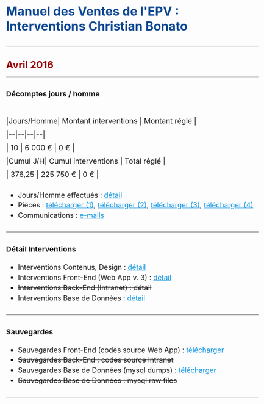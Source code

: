   
# Manuel des Ventes de l'EPV : Interventions Christian Bonato  
  
---  
  
##  **Avril 2016**   
  

### Décomptes jours / homme  
  

|Jours/Homme| Montant interventions | Montant réglé |  
|--|--|--|--|  
| 10 | 6 000 € | 0 € |  
|**Cumul J/H**|  **Cumul interventions**  |  **Total réglé**  |  
| 376,25 | 225 750 € | 0 € |  
  
  

 - Jours/Homme effectués : [détail](https://docs.google.com/spreadsheets/d/1gFobnaUWiwnuJppFezrvuSzHNzWKWFzhPUo8Tc68QbY/edit#gid=1297054198)  
 - Pièces : [télécharger (1)](https://drive.google.com/file/d/1-MaxXrItvnvU-XCA7XC4ocn-htsWYFEI/view?usp=sharing), [télécharger (2)](https://drive.google.com/file/d/1iWosmCzhOcdIt7NsGXJawui56NtMtFS3/view?usp=sharing), [télécharger (3)](https://drive.google.com/file/d/1_Uwwj2y6A4t99Nbeurpd5-5txZF1oStF/view?usp=sharing), [télécharger (4)](https://drive.google.com/file/d/1jRSOeTtDYTtmMtWBfAY3lutOlVFF9SpJ/view?usp=sharing)  
 - Communications : [e-mails](http://ns367573.ovh.net/castle_intranet/utilities/emails_by_category/2016-04)  

---  
  

### Détail Interventions  
  

- Interventions Contenus, Design : [détail](http://ns367573.ovh.net/castle_intranet/utilities/reorganiser/design/2016-04)    
 - Interventions Front-End  (Web App v. 3) : [détail](http://ns367573.ovh.net/castle_intranet/utilities/reorganiser/web_app_v3/2016-04)  
 - ~~Interventions Back-End (Intranet) : détail~~  
 - Interventions Base de Données : [détail](http://ns367573.ovh.net/castle_intranet/utilities/backend_counter_content/2016-04)  
  
---  

### Sauvegardes  
  
 - Sauvegardes Front-End (codes source Web App) : [télécharger](http://ns367573.ovh.net/castle_intranet/utilities/list_webapp_backups/web_app/2016-04)  
 - ~~Sauvegardes Back-End : codes source Intranet~~  
 - Sauvegardes Base de Données (mysql dumps) : [télécharger](http://ns367573.ovh.net/castle_intranet/utilities/list_webapp_backups/mysql_dumps/2016-04)  
 - ~~Sauvegardes Base de Données : mysql raw files~~  
  
---  
  


<script src="https://code.jquery.com/jquery-3.2.1.min.js"></script>

<script>
  
  $(document).ready(function(){
  
$('a').attr('target','_blank');
  
// force PDF Files to open in new window
    $('a[href$=".pdf"]').attr('target', '_blank');
  });
  
</script>

<style>
body{
  font-size: 1.15rem;
  }
  
  .inner{
      max-width: 75vw;
  }
  
  thead, tr:nth-child(2){
      background: white;
      font-weight: initial !important;
  }
 

strong{
font-weight: normal !important;
}

tbody{
    font-weight: 700 !important;
    color:black;
}

 th {
    font-family: inherit;
    padding: 1rem;
    background: none;
    color: #373737;
    padding: 0.85rem;
    border: 1px solid #373737;
    font-weight: normal !important;
}

 
  h1 {
    margin-top: 3rem;
    font-size: 2rem;
    color: #0c4792;
}  

h2 {
    margin-top: 2rem;
    font-size: 1.6rem;
    padding-bottom: 1rem;
    background: none;
    border-bottom: 1px solid #999;
    color: #990000;
    font-weight: 700 !important;
} 

h2 > strong{
    font-weight: 700 !important;
}


h3 {
    margin-top: 2rem;
    font-size: 1.2rem;
} 

p{
  margin-top: 2.6rem;
  font-size:1.2rem;
  line-height: 2.2rem;
  }
  
 hr {
    height: initial;
    margin-bottom: 0.5rem;
    margin-top: 2rem;
    border: 1px solid #999;
    background: none;
}

li{
padding-top: 0.3rem;
}

a{
color:#0c93e4;
text-decoration: underline;
}

a:visited {
  color: purple;
}

#header_wrap{
display:none;
}

#main_content_wrap{
padding-bottom: 6rem;
}

#footer_wrap{
display:none;
}
</style>
